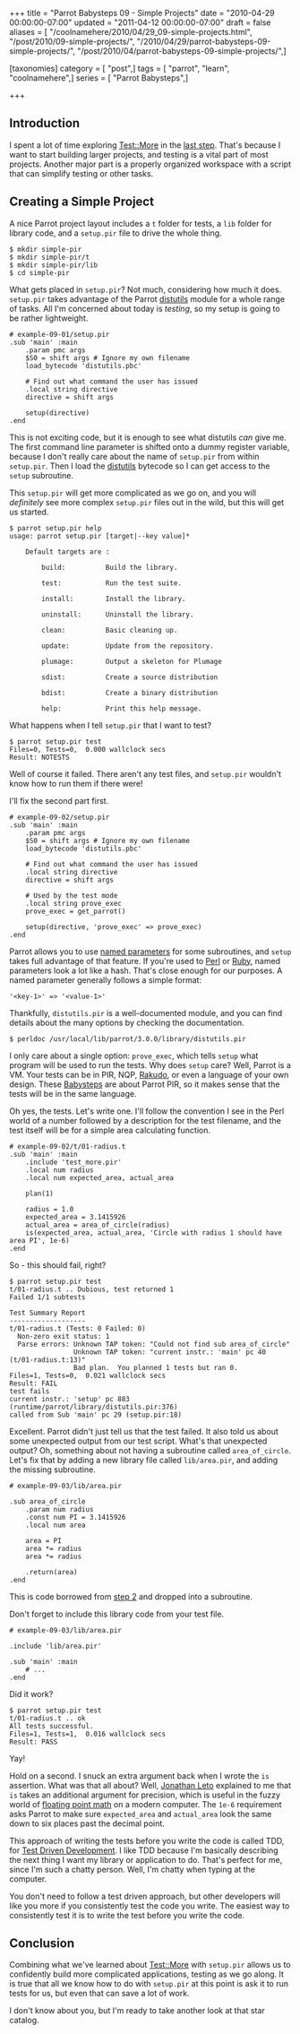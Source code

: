 +++
title = "Parrot Babysteps 09 - Simple Projects"
date = "2010-04-29 00:00:00-07:00"
updated = "2011-04-12 00:00:00-07:00"
draft = false
aliases = [ "/coolnamehere/2010/04/29_09-simple-projects.html", "/post/2010/09-simple-projects/", "/2010/04/29/parrot-babysteps-09-simple-projects/", "/post/2010/04/parrot-babysteps-09-simple-projects/",]

[taxonomies]
category = [ "post",]
tags = [ "parrot", "learn", "coolnamehere",]
series = [ "Parrot Babysteps",]

+++

[Test::More]: https://github.com/parrot/parrot/blob/RELEASE_3_0_0/runtime/parrot/library/Test/More.pir
[distutils]: https://github.com/parrot/parrot/blob/RELEASE_3_0_0/runtime/parrot/library/distutils.pir
[last step]: /post/2009/12/parrot-babysteps-08-testing-with-testmore

## Introduction

I spent a lot of time exploring [Test::More][] in the [last step][]. That's because
I want to start building larger projects, and testing is a vital part of most
projects. Another major part is a properly organized workspace with a script that
can simplify testing or other tasks.

## Creating a Simple Project

A nice Parrot project layout includes a `t` folder for tests, a `lib` folder for
library code, and a `setup.pir` file to drive the whole thing.

    $ mkdir simple-pir
    $ mkdir simple-pir/t
    $ mkdir simple-pir/lib
    $ cd simple-pir

What gets placed in `setup.pir`? Not much, considering how much it does.
`setup.pir` takes advantage of the Parrot [distutils][] module for a whole range
of tasks. All I'm concerned about today is *testing*, so my setup is going to be
rather lightweight.


    # example-09-01/setup.pir
    .sub 'main' :main
        .param pmc args
        $S0 = shift args # Ignore my own filename
        load_bytecode 'distutils.pbc'

        # Find out what command the user has issued
        .local string directive
        directive = shift args

        setup(directive)
    .end

This is not exciting code, but it is enough to see what distutils *can* give me.
The first command line parameter is shifted onto a dummy register variable, 
because I don't really care about the name of `setup.pir` from within
`setup.pir`.  Then I load the [distutils][] bytecode so I can get access to the `setup` subroutine. 

This `setup.pir` will get more complicated as we go on, and you will
*definitely* see more complex `setup.pir` files out in the wild, but this will
get us started.

    $ parrot setup.pir help
    usage: parrot setup.pir [target|--key value]*

        Default targets are :

            build:          Build the library.

            test:           Run the test suite.

            install:        Install the library.

            uninstall:      Uninstall the library.

            clean:          Basic cleaning up.

            update:         Update from the repository.

            plumage:        Output a skeleton for Plumage

            sdist:          Create a source distribution

            bdist:          Create a binary distribution

            help:           Print this help message.


What happens when I tell `setup.pir` that I want to test?

    $ parrot setup.pir test
    Files=0, Tests=0,  0.000 wallclock secs
    Result: NOTESTS

Well of course it failed. There aren't any test files, and `setup.pir` wouldn't
know how to run them if there were!

I'll fix the second part first.

    # example-09-02/setup.pir
    .sub 'main' :main
        .param pmc args
        $S0 = shift args # Ignore my own filename
        load_bytecode 'distutils.pbc'

        # Find out what command the user has issued
        .local string directive
        directive = shift args

        # Used by the test mode
        .local string prove_exec
        prove_exec = get_parrot()

        setup(directive, 'prove_exec' => prove_exec)
    .end

[named parameters]: http://docs.parrot.org/parrot/latest/html/docs/book/pir/ch06_subroutines.pod.html#Named_Parameters
[Perl]: /tags/perl/
[Ruby]: /tags/ruby/

Parrot allows you to use [named parameters][] for some subroutines, and `setup`
takes full advantage of that feature. If you're used to [Perl][] or [Ruby][],
named parameters look a lot like a hash. That's close enough for our purposes. A
named parameter generally follows a simple format:

    '<key-1>' => '<value-1>'

Thankfully, `distutils.pir` is a well-documented module, and you
can find details about the many options by checking the documentation.

    $ perldoc /usr/local/lib/parrot/3.0.0/library/distutils.pir

[Rakudo]: /tags/rakudo/
[Babysteps]: /post/2009/07/parrot-babysteps


I only care about a single option: `prove_exec`, which tells `setup` what program 
will be used to run the tests. Why does `setup` care? Well, Parrot is a VM. Your 
tests can be in PIR, NQP, [Rakudo][], or even a language of your own design.
These [Babysteps][] are about Parrot PIR, so it makes sense that the tests will be in
the same language.

Oh yes, the tests. Let's write one. I'll follow the convention I see in the Perl
world of a number followed by a description for the test filename, and the test
itself will be for a simple area calculating function.

    # example-09-02/t/01-radius.t
    .sub 'main' :main
        .include 'test_more.pir'
        .local num radius
        .local num expected_area, actual_area

        plan(1)

        radius = 1.0
        expected_area = 3.1415926
        actual_area = area_of_circle(radius)
        is(expected_area, actual_area, 'Circle with radius 1 should have area PI', 1e-6)
    .end

So - this should fail, right?

    $ parrot setup.pir test
    t/01-radius.t .. Dubious, test returned 1
    Failed 1/1 subtests 

    Test Summary Report
    -------------------
    t/01-radius.t (Tests: 0 Failed: 0)
      Non-zero exit status: 1
      Parse errors: Unknown TAP token: "Could not find sub area_of_circle"
                    Unknown TAP token: "current instr.: 'main' pc 40
    (t/01-radius.t:13)"
                    Bad plan.  You planned 1 tests but ran 0.
    Files=1, Tests=0,  0.021 wallclock secs
    Result: FAIL
    test fails
    current instr.: 'setup' pc 883 (runtime/parrot/library/distutils.pir:376)
    called from Sub 'main' pc 29 (setup.pir:18)

Excellent. Parrot didn't just tell us that the test failed. It also told us
about some unexpected output from our test script. What's that unexpected
output? Oh, something about not having a subroutine called `area_of_circle`.
Let's fix that by adding a new library file called `lib/area.pir`, and adding
the missing subroutine.

    # example-09-03/lib/area.pir

    .sub area_of_circle
        .param num radius
        .const num PI = 3.1415926
        .local num area

        area = PI
        area *= radius
        area *= radius

        .return(area)
    .end

[step 2]: /post/2009/07/parrot-babysteps-02-variables-and-types

This is code borrowed from [step 2][] and dropped into a subroutine.

Don't forget to include this library code from your test file.

    # example-09-03/lib/area.pir

    .include 'lib/area.pir'

    .sub 'main' :main
        # ...
    .end

Did it work?

    $ parrot setup.pir test
    t/01-radius.t .. ok
    All tests successful.
    Files=1, Tests=1,  0.016 wallclock secs
    Result: PASS

Yay!

[Jonathan Leto]: http://leto.net

Hold on a second. I snuck an extra argument back when I wrote the `is` assertion. What was that
all about? Well, [Jonathan Leto][] explained to me that `is` takes an additional argument
for precision, which is useful in the fuzzy world of [floating point 
math](http://en.wikipedia.org/wiki/Floating_point#Accuracy_problems) on
a modern computer. The `1e-6` requirement asks Parrot to make sure `expected_area`
and `actual_area` look the same down to six places past the decimal point.

[Test Driven Development]: http://en.wikipedia.org/wiki/Test-driven_development

This approach of writing the tests before you write the code is called TDD, for
[Test Driven Development][]. I like TDD because I'm basically describing the next
thing I want my library or application to do. That's perfect for me, since I'm such
a chatty person. Well, I'm chatty when typing at the computer. 

You don't need to follow a
test driven approach, but other developers will like you more if you consistently
test the code you write. The easiest way to consistently test it is to write the
test before you write the code.

## Conclusion

Combining what we've learned about [Test::More][] with `setup.pir` allows us to
confidently build more complicated applications, testing as we go along. It is
true that all we know how to do with `setup.pir` at this point is ask it to run
tests for us, but even that can save a lot of work.

I don't know about you, but I'm ready to take another look at that star catalog.